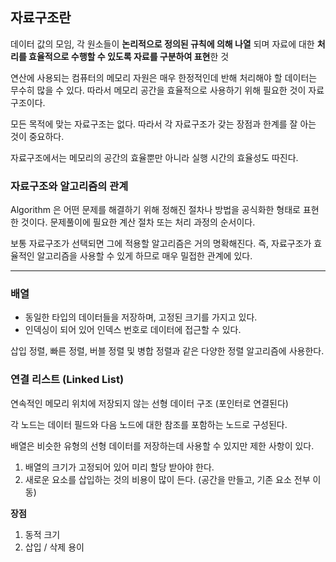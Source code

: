 ## 자료구조란

데이터 값의 모임, 각 원소들이 **논리적으로 정의된 규칙에 의해 나열** 되며 자료에 대한 **처리를 효율적으로 수행할 수 있도록 자료를 구분하여 표현**한 것

연산에 사용되는 컴퓨터의 메모리 자원은 매우 한정적인데 반해 처리해야 할 데이터는 무수히 많을 수 있다. 따라서 메모리 공간을 효율적으로 사용하기 위해 필요한 것이 자료구조이다.

모든 목적에 맞는 자료구조는 없다. 따라서 각 자료구조가 갖는 장점과 한계를 잘 아는 것이 중요하다.

자료구조에서는 메모리의 공간의 효율뿐만 아니라 실행 시간의 효율성도 따진다.

### 자료구조와 알고리즘의 관계

Algorithm 은 어떤 문제를 해결하기 위해 정해진 절차나 방법을 공식화한 형태로 표현한 것이다. 문제풀이에 필요한 계산 절차 또는 처리 과정의 순서이다.

보통 자료구조가 선택되면 그에 적용할 알고리즘은 거의 명확해진다. 즉, 자료구조가 효율적인 알고리즘을 사용할 수 있게 하므로 매우 밀접한 관계에 있다.

---
### 배열

- 동일한 타입의 데이터들을 저장하며, 고정된 크기를 가지고 있다.
- 인덱싱이 되어 있어 인덱스 번호로 데이터에 접근할 수 있다.

삽입 정렬, 빠른 정렬, 버블 정렬 및 병합 정렬과 같은 다양한 정렬 알고리즘에 사용한다.


### 연결 리스트 (Linked List)

연속적인 메모리 위치에 저장되지 않는 선형 데이터 구조 (포인터로 연결된다)

각 노드는 데이터 필드와 다음 노드에 대한 참조를 포함하는 노드로 구성된다.

배열은 비슷한 유형의 선형 데이터를 저장하는데 사용할 수 있지만 제한 사항이 있다.

1. 배열의 크기가 고정되어 있어 미리 할당 받아야 한다.
2. 새로운 요소를 삽입하는 것의 비용이 많이 든다. (공간을 만들고, 기존 요소 전부 이동)

**장점**
1. 동적 크기
2. 삽입 / 삭제 용이
